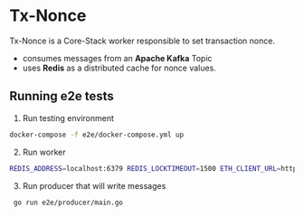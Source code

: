 # Tx-Nonce

Tx-Nonce is a Core-Stack worker responsible to set transaction nonce.
- consumes messages from an **Apache Kafka** Topic
- uses **Redis** as a distributed cache for nonce values.

## Running e2e tests

1. Run testing environment

```bash
docker-compose -f e2e/docker-compose.yml up
```

2. Run worker

```bash
REDIS_ADDRESS=localhost:6379 REDIS_LOCKTIMEOUT=1500 ETH_CLIENT_URL=http://localhost:8545 go run . run
```

3. Run producer that will write messages 

```bash
 go run e2e/producer/main.go
```